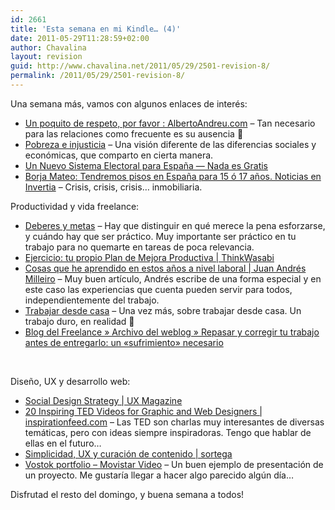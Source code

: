 ```yaml
---
id: 2661
title: 'Esta semana en mi Kindle… (4)'
date: 2011-05-29T11:28:59+02:00
author: Chavalina
layout: revision
guid: http://www.chavalina.net/2011/05/29/2501-revision-8/
permalink: /2011/05/29/2501-revision-8/
---
```

Una semana más, vamos con algunos enlaces de interés:

  * [Un poquito de respeto, por favor : AlbertoAndreu.com](http://www.albertoandreu.com/articulos/un-poquito-de-respeto-por-favor/) &#8211; Tan necesario para las relaciones como frecuente es su ausencia 🙁
  * [Pobreza e injusticia](http://desencadenado.com/2011/05/pobreza-e-injusticia.html) &#8211; Una visión diferente de las diferencias sociales y económicas, que comparto en cierta manera.
  * [Un Nuevo Sistema Electoral para España — Nada es Gratis](http://www.fedeablogs.net/economia/?p=11819)
  * [Borja Mateo: Tendremos pisos en España para 15 ó 17 años. Noticias en Invertia](http://www.invertia.com/noticias/articulo-final.asp?idNoticia=2523749) &#8211; Crisis, crisis, crisis… inmobiliaria.

Productividad y vida freelance:

  * [Deberes y metas](http://desencadenado.com/2011/05/deberes-y-metas.html) &#8211; Hay que distinguir en qué merece la pena esforzarse, y cuándo hay que ser práctico. Muy importante ser práctico en tu trabajo para no quemarte en tareas de poca relevancia.
  * [Ejercicio: tu propio Plan de Mejora Productiva | ThinkWasabi](http://thinkwasabi.com/2011/05/ejercicio-tu-propio-plan-de-mejora-productiva/#more-9713)
  * [Cosas que he aprendido en estos años a nivel laboral | Juan Andrés Milleiro](http://juanandres.milleiro.com/cosas-que-he-aprendido-en-estos-anos-a-nivel-laboral/) &#8211; Muy buen artículo, Andrés escribe de una forma especial y en este caso las experiencias que cuenta pueden servir para todos, independientemente del trabajo.
  * [Trabajar desde casa](http://desencadenado.com/2009/05/trabajar-desde-casa-2.html) &#8211; Una vez más, sobre trabajar desde casa. Un trabajo duro, en realidad 🙂
  * [Blog del Freelance » Archivo del weblog » Repasar y corregir tu trabajo antes de entregarlo: un «sufrimiento» necesario](http://facturagem.com/blogdelfreelance/2011/01/30/repasar-y-corregir-tu-trabajo-antes-de-entregarlo-un-sufrimiento-necesario/)

&nbsp;

Diseño, UX y desarrollo web:

  * [Social Design Strategy | UX Magazine](http://uxmag.com/strategy/social-design-strategy)
  * [20 Inspiring TED Videos for Graphic and Web Designers | inspirationfeed.com](http://inspirationfeed.com/2011/01/20-inspiring-ted-videos-for-graphic-and-web-designers/) &#8211; Las TED son charlas muy interesantes de diversas temáticas, pero con ideas siempre inspiradoras. Tengo que hablar de ellas en el futuro…
  * [Simplicidad, UX y curación de contenido | sortega](http://www.sortega.com/blog/simplicidad-ux-y-curacion-de-contenido/)
  * [Vostok portfolio &#8211; Movistar Video](http://www.vostok.es/portfolio/movistarvideo/) &#8211; Un buen ejemplo de presentación de un proyecto. Me gustaría llegar a hacer algo parecido algún día…

Disfrutad el resto del domingo, y buena semana a todos!